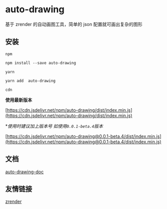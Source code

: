 # auto-drawing

基于 zrender 的自动画图工具，简单的 json 配置就可画出复杂的图形

## 安装

`npm`

```
npm install --save auto-drawing
```

`yarn`

```
yarn add  auto-drawing
```

`cdn`

**使用最新版本**

[https://cdn.jsdelivr.net/npm/auto-drawing/dist/index.min.js](https://cdn.jsdelivr.net/npm/auto-drawing/dist/index.min.js)

\*_使用时建议加上版本号 如使用`0.0.1-beta.4`版本_

[https://cdn.jsdelivr.net/npm/auto-drawing@0.0.1-beta.4/dist/index.min.js](https://cdn.jsdelivr.net/npm/auto-drawing@0.0.1-beta.4/dist/index.min.js)

## 文档

[auto-drawing-doc](https://l-x-f.github.io/auto-drawing-doc/)

## 友情链接

[zrender](https://ecomfe.github.io/zrender-doc/public/)
